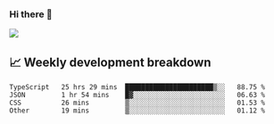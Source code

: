 ### Hi there 👋
<img align="center" src="https://github-readme-stats.vercel.app/api?username=Tumao727&show_icons=true&hide_title=true&theme=dracula" />


## 📈 Weekly development breakdown
<!--START_SECTION:waka-->

```text
TypeScript   25 hrs 29 mins  ██████████████████████▒░░   88.75 %
JSON         1 hr 54 mins    █▓░░░░░░░░░░░░░░░░░░░░░░░   06.63 %
CSS          26 mins         ▒░░░░░░░░░░░░░░░░░░░░░░░░   01.53 %
Other        19 mins         ▒░░░░░░░░░░░░░░░░░░░░░░░░   01.12 %
```

<!--END_SECTION:waka-->